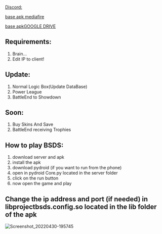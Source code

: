 [Discord:](https://discord.gg/mt4dUxXr)

[base apk mediafire](https://www.mediafire.com/file/njptm3nhto0xm19/com.projectsbsds.v43229-rev1.apk/file)

[base apkGOOGLE DRIVE](https://drive.google.com/file/d/1BKjqkRdPO9FAA5HcEPdiEKzUBhtifwl7/view?usp=sharing)

## Requirements: ##
1. Brain...
2. Edit IP to client!

## Update: ##
1. Normal Logic Box(Update DataBase)
2. Power League
3. BattleEnd to Showdown


## Soon: ##
1. Buy Skins And Save
2. BattleEnd receiving Trophies

## How to play BSDS: ##
1. download server and apk
2. install the apk
3. download pydroid (if you want to run from the phone)
4. open in pydroid Core.py located in the server folder
5. click on the run button
6. now open the game and play

## Change the ip address and port (if needed) in libprojectbsds.config.so located in the lib folder of the apk ##

![Screenshot_20220430-195745](https://user-images.githubusercontent.com/52799759/166126704-d3733802-daf2-4594-9070-24ed776b6f1c.png)
